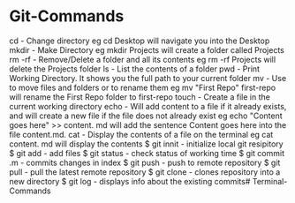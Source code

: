 # Git-Commands
cd - Change directory eg cd Desktop will navigate you into the Desktop mkdir - Make Directory eg mkdir Projects will create a folder called Projects
 rm -rf - Remove/Delete a folder and all its contents eg rm -rf Projects will delete the Projects
folder
ls - List the contents of a folder
pwd - Print Working Directory. It shows you the full path to your current folder
 mv - Use to move files and folders or to rename them eg mv "First Repo" first-repo will rename the First Repo folder to first-repo touch - Create a file in the current working directory
echo - Will add content to a file if it already exists, and will create a new file if the file does not already exist eg echo "Content goes here" >> content. md will add the sentence Content goes here into the file content.md.
cat - Display the contents of a file on the terminal eg cat content. md will display the contents
$ git innit - initialize local git resipitory 
$ git add <add file> - add files
$ git status - check status of working time
$ git commit .m - commits changes in index
$ git push - push to remote repository
$ git pull - pull the latest remote repository
$ git clone - clones repository into a new directory
$ git log - displays info about the existing commits# Terminal-Commands
